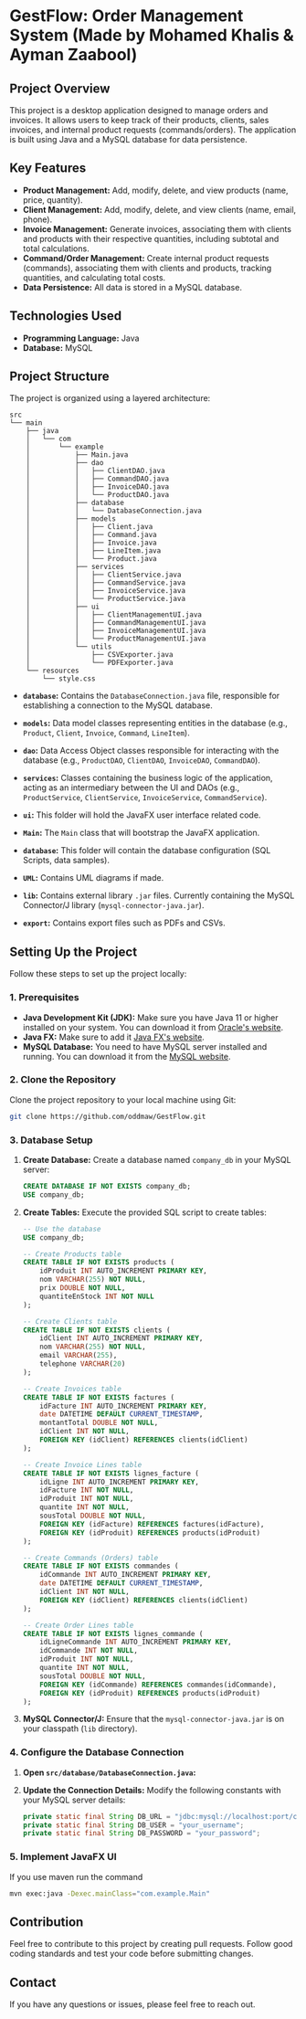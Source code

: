 # GestFlow: Order Management System (Made by Mohamed Khalis & Ayman Zaabool)

## Project Overview

This project is a desktop application designed to manage orders and invoices. It allows users to keep track of their products, clients, sales invoices, and internal product requests (commands/orders). The application is built using Java and a MySQL database for data persistence.

## Key Features

- **Product Management:** Add, modify, delete, and view products (name, price, quantity).
- **Client Management:** Add, modify, delete, and view clients (name, email, phone).
- **Invoice Management:** Generate invoices, associating them with clients and products with their respective quantities, including subtotal and total calculations.
- **Command/Order Management:** Create internal product requests (commands), associating them with clients and products, tracking quantities, and calculating total costs.
- **Data Persistence:** All data is stored in a MySQL database.

## Technologies Used

- **Programming Language:** Java
- **Database:** MySQL

## Project Structure

The project is organized using a layered architecture:

```
src
└── main
    ├── java
    │   └── com
    │       └── example
    │           ├── Main.java
    │           ├── dao
    │           │   ├── ClientDAO.java
    │           │   ├── CommandDAO.java
    │           │   ├── InvoiceDAO.java
    │           │   └── ProductDAO.java
    │           ├── database
    │           │   └── DatabaseConnection.java
    │           ├── models
    │           │   ├── Client.java
    │           │   ├── Command.java
    │           │   ├── Invoice.java
    │           │   ├── LineItem.java
    │           │   └── Product.java
    │           ├── services
    │           │   ├── ClientService.java
    │           │   ├── CommandService.java
    │           │   ├── InvoiceService.java
    │           │   └── ProductService.java
    │           ├── ui
    │           │   ├── ClientManagementUI.java
    │           │   ├── CommandManagementUI.java
    │           │   ├── InvoiceManagementUI.java
    │           │   └── ProductManagementUI.java
    │           └── utils
    │               ├── CSVExporter.java
    │               └── PDFExporter.java
    └── resources
        └── style.css
```

- **`database`:** Contains the `DatabaseConnection.java` file, responsible for establishing a connection to the MySQL database.
- **`models`:** Data model classes representing entities in the database (e.g., `Product`, `Client`, `Invoice`, `Command`, `LineItem`).
- **`dao`:** Data Access Object classes responsible for interacting with the database (e.g., `ProductDAO`, `ClientDAO`, `InvoiceDAO`, `CommandDAO`).
- **`services`:** Classes containing the business logic of the application, acting as an intermediary between the UI and DAOs (e.g., `ProductService`, `ClientService`, `InvoiceService`, `CommandService`).
- **`ui`:** This folder will hold the JavaFX user interface related code.
- **`Main`:** The `Main` class that will bootstrap the JavaFX application.

- **`database`:** This folder will contain the database configuration (SQL Scripts, data samples).
- **`UML`:** Contains UML diagrams if made.
- **`lib`:** Contains external library `.jar` files. Currently containing the MySQL Connector/J library (`mysql-connector-java.jar`).
- **`export`:** Contains export files such as PDFs and CSVs.

## Setting Up the Project

Follow these steps to set up the project locally:

### 1. Prerequisites

- **Java Development Kit (JDK):** Make sure you have Java 11 or higher installed on your system. You can download it from [Oracle's website](https://www.oracle.com/java/technologies/downloads/).
- **Java FX:** Make sure to add it [Java FX's website](https://openjfx.io/).
- **MySQL Database:** You need to have MySQL server installed and running. You can download it from the [MySQL website](https://dev.mysql.com/downloads/mysql/).

### 2. Clone the Repository

Clone the project repository to your local machine using Git:

```bash
git clone https://github.com/oddmaw/GestFlow.git
```

### 3. Database Setup

1. **Create Database:** Create a database named `company_db` in your MySQL server:

    ```sql
    CREATE DATABASE IF NOT EXISTS company_db;
    USE company_db;
    ```

2. **Create Tables:** Execute the provided SQL script to create tables:

    ```sql
    -- Use the database
    USE company_db;

    -- Create Products table
    CREATE TABLE IF NOT EXISTS products (
        idProduit INT AUTO_INCREMENT PRIMARY KEY,
        nom VARCHAR(255) NOT NULL,
        prix DOUBLE NOT NULL,
        quantiteEnStock INT NOT NULL
    );

    -- Create Clients table
    CREATE TABLE IF NOT EXISTS clients (
        idClient INT AUTO_INCREMENT PRIMARY KEY,
        nom VARCHAR(255) NOT NULL,
        email VARCHAR(255),
        telephone VARCHAR(20)
    );

    -- Create Invoices table
    CREATE TABLE IF NOT EXISTS factures (
        idFacture INT AUTO_INCREMENT PRIMARY KEY,
        date DATETIME DEFAULT CURRENT_TIMESTAMP,
        montantTotal DOUBLE NOT NULL,
        idClient INT NOT NULL,
        FOREIGN KEY (idClient) REFERENCES clients(idClient)
    );

    -- Create Invoice Lines table
    CREATE TABLE IF NOT EXISTS lignes_facture (
        idLigne INT AUTO_INCREMENT PRIMARY KEY,
        idFacture INT NOT NULL,
        idProduit INT NOT NULL,
        quantite INT NOT NULL,
        sousTotal DOUBLE NOT NULL,
        FOREIGN KEY (idFacture) REFERENCES factures(idFacture),
        FOREIGN KEY (idProduit) REFERENCES products(idProduit)
    );

    -- Create Commands (Orders) table
    CREATE TABLE IF NOT EXISTS commandes (
        idCommande INT AUTO_INCREMENT PRIMARY KEY,
        date DATETIME DEFAULT CURRENT_TIMESTAMP,
        idClient INT NOT NULL,
        FOREIGN KEY (idClient) REFERENCES clients(idClient)
    );

    -- Create Order Lines table
    CREATE TABLE IF NOT EXISTS lignes_commande (
        idLigneCommande INT AUTO_INCREMENT PRIMARY KEY,
        idCommande INT NOT NULL,
        idProduit INT NOT NULL,
        quantite INT NOT NULL,
        sousTotal DOUBLE NOT NULL,
        FOREIGN KEY (idCommande) REFERENCES commandes(idCommande),
        FOREIGN KEY (idProduit) REFERENCES products(idProduit)
    );
    ```

3. **MySQL Connector/J:** Ensure that the `mysql-connector-java.jar` is on your classpath (`lib` directory).

### 4. Configure the Database Connection

1. **Open `src/database/DatabaseConnection.java`:**
2. **Update the Connection Details:** Modify the following constants with your MySQL server details:

    ```java
    private static final String DB_URL = "jdbc:mysql://localhost:port/company_db";
    private static final String DB_USER = "your_username";
    private static final String DB_PASSWORD = "your_password";
    ```


### 5. Implement JavaFX UI

If you use maven run the command

```bash
mvn exec:java -Dexec.mainClass="com.example.Main"
```

## Contribution

Feel free to contribute to this project by creating pull requests. Follow good coding standards and test your code before submitting changes.

## Contact

If you have any questions or issues, please feel free to reach out.

